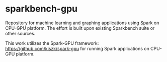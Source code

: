 # sparkbench-gpu

Repository for machine learning and graphing applications using Spark on CPU-GPU platform. The effort is built upon existing Sparkbench suite or other sources. 

This work utilizes the Spark-GPU framework: https://github.com/kiszk/spark-gpu for running Spark applications on CPU-GPU platform. 
